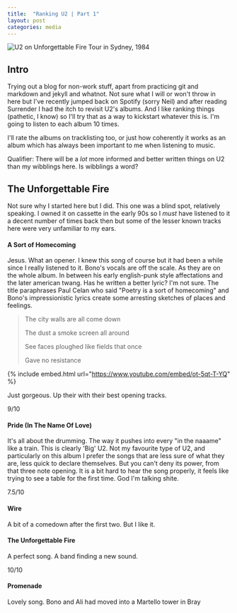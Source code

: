 ```yaml
---
title:  "Ranking U2 | Part 1"
layout: post
categories: media
---
```


![U2 on Unforgettable Fire Tour in Sydney, 1984](https://upload.wikimedia.org/wikipedia/commons/a/ad/U2_on_Unforgettable_Fire_Tour_09-09-1984.jpg)


## Intro

Trying out a blog for non-work stuff, apart from practicing git and markdown and jekyll and whatnot. Not sure what I will or won't throw in here but I've recently jumped back on Spotify (sorry Neil) and after reading Surrender I had the itch to revisit U2's albums. And I like ranking things (pathetic, I know) so I'll try that as a way to kickstart whatever this is. I'm going to listen to each album 10 times.

I'll rate the albums on tracklisting too, or just how coherently it works as an album which has always been important to me when listening to music.

Qualifier: There will be a *lot* more informed and better written things on U2 than my wibblings here. Is wibblings a word?

## The Unforgettable Fire

Not sure why I started here but I did.  This one was a blind spot, relatively speaking. I owned it on cassette in the early 90s so I *must* have listened to it a decent number of times back then but some of the lesser known tracks here were very unfamiliar to my ears.

#### A Sort of Homecoming

Jesus. What an opener. I knew this song of course but it had been a while since I really listened to it. Bono's vocals are off the scale. As they are on the whole album. In between his early english-punk style affectations and the later american twang. Has he written a better lyric? I'm not sure. The title paraphrases Paul Celan who said "Poetry is a sort of homecoming" and Bono's impressionistic lyrics create some arresting sketches of places and feelings.

> The city walls are all come down
>
> The dust a smoke screen all around
>
> See faces ploughed like fields that once
>
> Gave no resistance

{% include embed.html url="https://www.youtube.com/embed/ot-5qt-T-YQ" %}

Just gorgeous. Up their with their best opening tracks.

9/10

#### Pride (In The Name Of Love)

It's all about the drumming. The way it pushes into every "in the naaame" like a train. This is clearly 'Big' U2. Not my favourite type of U2, and particularly on this album I prefer the songs that are less sure of what they are, less quick to declare themselves. But you can't deny its power, from that three note opening. It is a bit hard to hear the song properly, it feels like trying to see a table for the first time. God I'm talking shite.

7.5/10

#### Wire

A bit of a comedown after the first two. But I like it.

#### The Unforgettable Fire

A perfect song. A band finding a new sound.

10/10

#### Promenade

Lovely song. Bono and Ali had moved into a Martello tower in Bray 

<!--## Images

Upload an image to the *assets* folder and embed it with `![title](/assets/name.jpg))`. Keep in mind that the path needs to be adjusted if Jekyll is run inside a subfolder.

A wrapper `div` with the class `large` can be used to increase the width of an image or iframe.

![Flower](https://user-images.githubusercontent.com/4943215/55412447-bcdb6c80-5567-11e9-8d12-b1e35fd5e50c.jpg)

[Flower](https://unsplash.com/photos/iGrsa9rL11o) by Tj Holowaychuk

## Embedded content

You can also embed a lot of stuff, for example from YouTube, using the `embed.html` include.

{% include embed.html url="https://www.youtube.com/embed/_C0A5zX-iqM" %}-->
